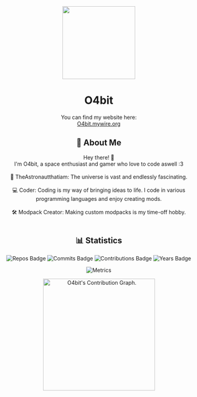 <div align="center">
  <img src="https://cdn.discordapp.com/attachments/1074435296978026588/1259801241689784350/ezgif-7-2eaf8a8b05.gif?ex=668d00d5&is=668baf55&hm=e6d7dcd107117c921c6fb9b967eeaf5b81f8bde8aae383ae0a7dae50ffa8bbc9&" width="192" height="192">
  <h1>O4bit</h1>
</div>

<div align="center">
  You can find my website here:
</br>
  <a href="http://O4bit.mywire.org" target="_blank">O4bit.mywire.org</a>
</div>

<div align="center">
  <h2>🌌 About Me</h2>
  Hey there! 👋
  </br>
  I'm O4bit, a space enthusiast and gamer who love to code aswell :3
  </br></br>
  🚀 TheAstronautthatiam: The universe is vast and endlessly fascinating.
  </br></br>
  💻 Coder: Coding is my way of bringing ideas to life. I code in various programming languages and enjoy creating mods.
  </br></br>
  🛠 Modpack Creator: Making custom modpacks is my time-off hobby.
  </br></br>
</div>

<div align="center">
  <h2>📊 Statistics</h2>
  
  ![Repos Badge](https://badges.strrl.dev/repos/orbitingastronaut) ![Commits Badge](https://badges.strrl.dev/commits/all/orbitingastronaut) ![Contributions Badge](https://badges.strrl.dev/contributions/all/orbitingastronaut) ![Years Badge](https://badges.strrl.dev/years/orbitingastronaut)

  ![Metrics](./github-metrics.svg)
  
  <img height="295em" src="https://github-readme-activity-graph.vercel.app/graph?username=orbitingastronaut&theme=rogue" alt="O4bit's Contribution Graph.">
</div>
